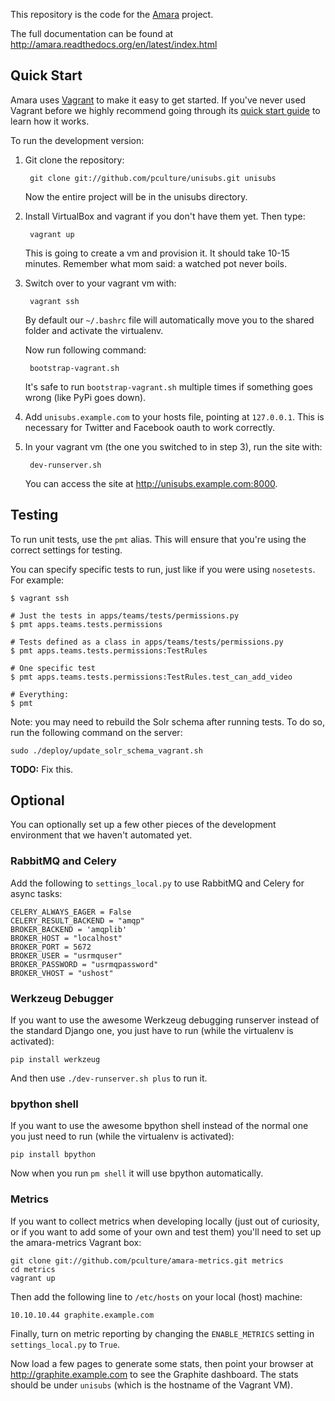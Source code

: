 This repository is the code for the [Amara][] project.

The full documentation can be found at
http://amara.readthedocs.org/en/latest/index.html

[Amara]: http://universalsubtitles.org

Quick Start
-----------

Amara uses [Vagrant][] to make it easy to get started.  If you've
never used Vagrant before we highly recommend going through its [quick start
guide][vagrant-guide] to learn how it works.

[Vagrant]: http://vagrantup.com/
[vagrant-guide]: http://vagrantup.com/docs/getting-started/index.html

To run the development version:

1. Git clone the repository:

        git clone git://github.com/pculture/unisubs.git unisubs

   Now the entire project will be in the unisubs directory.

2. Install VirtualBox and vagrant if you don't have them yet. Then type:

        vagrant up

   This is going to create a vm and provision it. It should take 10-15 minutes.
   Remember what mom said: a watched pot never boils.

3. Switch over to your vagrant vm with:

        vagrant ssh

   By default our `~/.bashrc` file will automatically move you to the shared
   folder and activate the virtualenv.

   Now run following command:

        bootstrap-vagrant.sh

   It's safe to run `bootstrap-vagrant.sh` multiple times if something goes
   wrong (like PyPi goes down).

4. Add `unisubs.example.com` to your hosts file, pointing at `127.0.0.1`.  This
   is necessary for Twitter and Facebook oauth to work correctly.

5. In your vagrant vm (the one you switched to in step 3), run the site with:

        dev-runserver.sh

   You can access the site at <http://unisubs.example.com:8000>.

Testing
-------

To run unit tests, use the `pmt` alias.  This will ensure that you're using the
correct settings for testing.

You can specify specific tests to run, just like if you were using `nosetests`.
For example:

    $ vagrant ssh

    # Just the tests in apps/teams/tests/permissions.py
    $ pmt apps.teams.tests.permissions

    # Tests defined as a class in apps/teams/tests/permissions.py
    $ pmt apps.teams.tests.permissions:TestRules

    # One specific test
    $ pmt apps.teams.tests.permissions:TestRules.test_can_add_video

    # Everything:
    $ pmt

Note: you may need to rebuild the Solr schema after running tests.  To do so,
run the following command on the server:

    sudo ./deploy/update_solr_schema_vagrant.sh

**TODO:** Fix this.

Optional
--------

You can optionally set up a few other pieces of the development environment that
we haven't automated yet.

### RabbitMQ and Celery

Add the following to `settings_local.py` to use RabbitMQ and Celery for async
tasks:

    CELERY_ALWAYS_EAGER = False
    CELERY_RESULT_BACKEND = "amqp"
    BROKER_BACKEND = 'amqplib'
    BROKER_HOST = "localhost"
    BROKER_PORT = 5672
    BROKER_USER = "usrmquser"
    BROKER_PASSWORD = "usrmqpassword"
    BROKER_VHOST = "ushost"

### Werkzeug Debugger

If you want to use the awesome Werkzeug debugging runserver instead of the
standard Django one, you just have to run (while the virtualenv is activated):

    pip install werkzeug

And then use `./dev-runserver.sh plus` to run it.

### bpython shell

If you want to use the awesome bpython shell instead of the normal one you just
need to run (while the virtualenv is activated):

    pip install bpython

Now when you run `pm shell` it will use bpython automatically.

### Metrics

If you want to collect metrics when developing locally (just out of curiosity,
or if you want to add some of your own and test them) you'll need to set up the
amara-metrics Vagrant box:

    git clone git://github.com/pculture/amara-metrics.git metrics
    cd metrics
    vagrant up

Then add the following line to `/etc/hosts` on your local (host) machine:

    10.10.10.44	graphite.example.com

Finally, turn on metric reporting by changing the `ENABLE_METRICS` setting in
`settings_local.py` to `True`.

Now load a few pages to generate some stats, then point your browser at
<http://graphite.example.com> to see the Graphite dashboard.  The stats should
be under `unisubs` (which is the hostname of the Vagrant VM).
